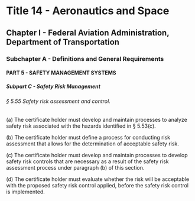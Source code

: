 
# Title 14 - Aeronautics and Space
## Chapter I - Federal Aviation Administration, Department of Transportation
### Subchapter A - Definitions and General Requirements
#### PART 5 - SAFETY MANAGEMENT SYSTEMS
##### Subpart C - Safety Risk Management
###### § 5.55 Safety risk assessment and control.

(a) The certificate holder must develop and maintain processes to analyze safety risk associated with the hazards identified in § 5.53(c).

(b) The certificate holder must define a process for conducting risk assessment that allows for the determination of acceptable safety risk.

(c) The certificate holder must develop and maintain processes to develop safety risk controls that are necessary as a result of the safety risk assessment process under paragraph (b) of this section.

(d) The certificate holder must evaluate whether the risk will be acceptable with the proposed safety risk control applied, before the safety risk control is implemented.
